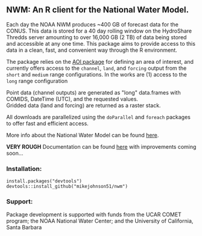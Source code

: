 ## NWM: An R client for the National Water Model. 

Each day the NOAA NWM produces ~400 GB of forecast data for the CONUS. This data is stored for a 40 day rolling window on the HydroShare Thredds server amounting to over 16,000 GB (2 TB) of data being stored and accessible at any one time. This package aims to provide access to this data in a clean, fast, and convenient way through the R environment. <br>

The package relies on the [AOI package](https://github.com/mikejohnson51/AOI) 
for defining an area of interest, and currently offers access to the `channel`, `land`, and `forcing` output
from the `short` and `medium` range configurations. In the works are (1) access to the `long` range configuration<br>

Point data (channel outputs) are generated as "long" data.frames with COMIDS, DateTime (UTC), and the requested values. <br>
Gridded data (land and forcing) are returned as a raster stack. <br>

All downloads are parallelized using the `doParallel` and `foreach` packages to offer fast and efficient access.
<br>

More info about the National Water Model can be found [here](http://water.noaa.gov/about/nwm).

**VERY ROUGH** Documentation can be found [here]( https://mikejohnson51.github.io/NWM/) with improvements coming soon...

### Installation:

```
install.packages("devtools")
devtools::install_github("mikejohnson51/nwm")
```

### Support:

Package development is supported with funds from the UCAR COMET program; the NOAA National Water Center; and the University of California, Santa Barbara

